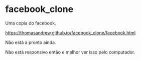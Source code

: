 # facebook_clone
Uma copia do facebook.

https://thomasandrew.github.io/facebook_clone/facebook.html

Não está a pronto ainda.

Não está responsivo então e melhor ver isso pelo computador.

